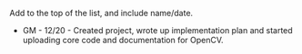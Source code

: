 Add to the top of the list, and include name/date.


  * GM - 12/20 - Created project, wrote up implementation plan and started uploading core code and documentation for OpenCV.